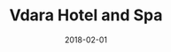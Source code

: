 ---
layout: site
title: "Vdara Hotel and Spa"
date: 2018-02-01
categories: [entertainment]
version: 1.2.14
major: 1
minor: 2
patch: 14
slug: vdara-hotel-and-spa
link: https://www.vdara.com
submitter: lpolepeddi
permalink: /sites/:slug
---
